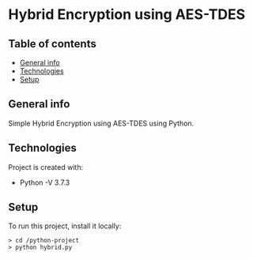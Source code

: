 # Hybrid Encryption using AES-TDES

### 

## Table of contents
* [General info](#general-info)
* [Technologies](#technologies)
* [Setup](#setup)

## General info
Simple Hybrid Encryption using AES-TDES using Python.
	
## Technologies
Project is created with:
* Python -V 3.7.3
	
## Setup
To run this project, install it locally:

```
> cd /python-project
> python hybrid.py
```
